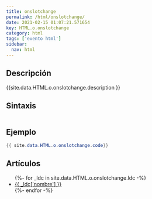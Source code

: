 ```yaml
---
title: onslotchange
permalink: /html/onslotchange/
date: 2021-02-15 01:07:21.571654
key: HTML.o.onslotchange
category: html
tags: ['evento html']
sidebar: 
  nav: html
---
```


## Descripción
{{site.data.HTML.o.onslotchange.description }}

## Sintaxis
~~~html
~~~

## Ejemplo
~~~java
{{ site.data.HTML.o.onslotchange.code}}
~~~

## Artículos
<ul>
{%- for _ldc in site.data.HTML.o.onslotchange.ldc -%}
   <li>
       <a href="{{_ldc['url'] }}">{{ _ldc['nombre'] }}</a>
   </li>
{%- endfor -%}
</ul>
